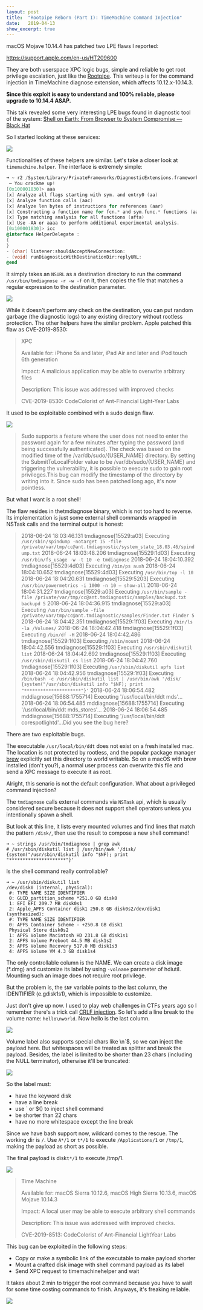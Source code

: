 ```yaml
---
layout:	post
title:	"Rootpipe Reborn (Part I): TimeMachine Command Injection"
date:	2019-04-13
show_excerpt: true
---
```


macOS Mojave 10.14.4 has patched two LPE flaws I reported:

<https://support.apple.com/en-us/HT209600>

They are both userspace XPC logic bugs, simple and reliable to get root privilege escalation, just like the [Rootpipe](https://www.slideshare.net/Synack/stick-that-in-your-rootpipe-smoke-it). This writeup is for the command injection in TimeMachine diagnose extension, which affects 10.12.x-10.14.3.

**Since this exploit is easy to understand and 100% reliable, please upgrade to 10.14.4 ASAP.**

This talk revealed some very interesting LPE bugs found in diagnostic tool of the system: [$hell on Earth: From Browser to System Compromise — Black Hat](https://www.blackhat.com/docs/us-16/materials/us-16-Molinyawe-Shell-On-Earth-From-Browser-To-System-Compromise-wp.pdf)

So I started looking at these services:

<!-- more -->

![](/img/2019-04-13-rootpipe-reborn-part-i/diagext.png)

Functionalities of these helpers are similar. Let's take a closer look at `timemachine.helper`. The interface is extremely simple:

```objectivec
➜ ~ r2 /System/Library/PrivateFrameworks/DiagnosticExtensions.framework/PlugIns/osx-timemachine.appex/Contents/XPCServices/timemachinehelper
 — You crackme up!
[0x100001830]> aaa
[x] Analyze all flags starting with sym. and entry0 (aa)
[x] Analyze function calls (aac)
[x] Analyze len bytes of instructions for references (aar)
[x] Constructing a function name for fcn.* and sym.func.* functions (aan)
[x] Type matching analysis for all functions (afta)
[x] Use -AA or aaaa to perform additional experimental analysis.
[0x100001830]> icc
@interface HelperDelegate :
{
}
- (char) listener:shouldAcceptNewConnection:
- (void) runDiagnosticWithDestinationDir:replyURL:
@end
```

It simply takes an `NSURL` as a destination directory to run the command `/usr/bin/tmdiagnose -r -w -f` on it, then copies the file that matches a regular expression to the destination parameter.

![](/img/2019-04-13-rootpipe-reborn-part-i/26VFI8kkb9ORKZL8r8BRGw.png)

While it doesn't perform any check on the destination, you can put random garbage (the diagnostic logs) to any existing directory without rootless protection. The other helpers have the similar problem. Apple patched this flaw as CVE-2019-8530:

> XPC
>
> Available for: iPhone 5s and later, iPad Air and later and iPod touch 6th generation
>
> Impact: A malicious application may be able to overwrite arbitrary files
>
> Description: This issue was addressed with improved checks
>
> CVE-2019-8530: CodeColorist of Ant-Financial Light-Year Labs

It used to be exploitable combined with a sudo design flaw.

![](/img/2019-04-13-rootpipe-reborn-part-i/pnry43E5sBN76OHsiGZotw.png)

> Sudo supports a feature where the user does not need to enter the password again for a few minutes after typing the password (and being successfully authenticated). The check was based on the modified time of the /var/db/sudo/{USER_NAME} directory. By setting the SubmitToLocalFolder value to be /var/db/sudo/{USER_NAME} and triggering the vulnerability, it is possible to execute sudo to gain root privileges.This bug can modify the timestamp of the directory by writing into it. Since sudo has been patched long ago, it's now pointless.

But what I want is a root shell!

The flaw resides in thetmdiagnose binary, which is not too hard to reverse. Its implementation is just some external shell commands wrapped in NSTask calls and the terminal output is honest:

> 2018-06-24 18:03:46.131 tmdiagnose[15529:a03] Executing `/usr/sbin/spindump -notarget 15 -file /private/var/tmp/cc@ant.tmdiagnostic/system_state_18.03.46/spindump.txt`
> 2018-06-24 18:03:48.206 tmdiagnose[15529:1d03] Executing `/usr/bin/fs_usage -w -t 10 -e tmdiagnose`
> 2018-06-24 18:04:10.392 tmdiagnose[15529:4d03] Executing `/bin/ps auxh`
> 2018-06-24 18:04:10.652 tmdiagnose[15529:4d03] Executing `/usr/bin/top -l 10`
> 2018-06-24 18:04:20.631 tmdiagnose[15529:5203] Executing `/usr/bin/powermetrics -i 1000 -n 10 — show-all`
> 2018-06-24 18:04:31.227 tmdiagnose[15529:a03] Executing `/usr/bin/sample -file /private/var/tmp/cc@ant.tmdiagnostic/samples/backupd.txt backupd 5`
> 2018-06-24 18:04:36.915 tmdiagnose[15529:a03] Executing `/usr/bin/sample -file /private/var/tmp/cc@ant.tmdiagnostic/samples/Finder.txt Finder 5`
> 2018-06-24 18:04:42.351 tmdiagnose[15529:1f03] Executing `/bin/ls -la /Volumes/`
> 2018-06-24 18:04:42.418 tmdiagnose[15529:1f03] Executing `/bin/df -H`
> 2018-06-24 18:04:42.486 tmdiagnose[15529:1f03] Executing `/sbin/mount`
> 2018-06-24 18:04:42.556 tmdiagnose[15529:1f03] Executing `/usr/sbin/diskutil list`
> 2018-06-24 18:04:42.692 tmdiagnose[15529:1f03] Executing `/usr/sbin/diskutil cs list`
> 2018-06-24 18:04:42.760 tmdiagnose[15529:1f03] Executing `/usr/sbin/diskutil apfs list`
> 2018-06-24 18:04:42.956 tmdiagnose[15529:1f03] Executing `/bin/bash -c /usr/sbin/diskutil list | /usr/bin/awk '/disk/ {system("/usr/sbin/diskutil info "$NF); print "*********************"}'`
> 2018-06-24 18:06:54.482 mddiagnose[15688:1755714] Executing '/usr/local/bin/ddt mds'…
> 2018-06-24 18:06:54.485 mddiagnose[15688:1755714] Executing '/usr/local/bin/ddt mds_stores'…
> 2018-06-24 18:06:54.485 mddiagnose[15688:1755714] Executing '/usr/local/bin/ddt corespotlightd'…Did you see the bug here?

There are two exploitable bugs.

The executable `/usr/local/bin/ddt` does not exist on a fresh installed mac. The location is not protected by rootless, and the popular package manager [brew](https://brew.sh) explicitly set this directory to world writable. So on a macOS with brew installed (don't you?), a normal user process can overwrite this file and send a XPC message to execute it as root.

Alright, this senario is not the default configuration. What about a privileged command injection?

The `tmdiagnose` calls external commands via `NSTask` api, which is usually considered secure because it does not support shell operators unless you intentionally spawn a shell.

But look at this line, it lists every mounted volumes and find lines that match the pattern `/disk/`, then use the result to compose a new shell command!

```
➜ ~ strings /usr/bin/tmdiagnose | grep awk
# /usr/sbin/diskutil list | /usr/bin/awk '/disk/ {system("/usr/sbin/diskutil info "$NF); print "*********************"}'
```

Is the shell command really controllable?

```
➜ ~ /usr/sbin/diskutil list
/dev/disk0 (internal, physical):
 #: TYPE NAME SIZE IDENTIFIER
 0: GUID_partition_scheme *251.0 GB disk0
 1: EFI EFI 209.7 MB disk0s1
 2: Apple_APFS Container disk1 250.8 GB disk0s2/dev/disk1 (synthesized):
 #: TYPE NAME SIZE IDENTIFIER
 0: APFS Container Scheme - +250.8 GB disk1
 Physical Store disk0s2
 1: APFS Volume Macintosh HD 231.8 GB disk1s1
 2: APFS Volume Preboot 44.5 MB disk1s2
 3: APFS Volume Recovery 517.0 MB disk1s3
 4: APFS Volume VM 4.3 GB disk1s4
 ```

The only controllable column is the NAME. We can create a disk image (*.dmg) and customize its label by using `-volname` parameter of hdiutil. Mounting such an image does not require root privilege.

But the problem is, the `$NF` variable points to the last column, the IDENTIFIER (e.gdisk1s1), which is impossible to customize.

Just don't give up now. I used to play web challenges in CTFs years ago so I remember there's a trick call [CRLF injection](https://www.owasp.org/index.php/CRLF_Injection). So let's add a line break to the volume name: `hello\nworld`. Now hello is the last column.

![](/img/2019-04-13-rootpipe-reborn-part-i/OJMCK5UKZ1gjBc1XKzNXCg.png)

Volume label also supports special chars like \n\`$, so we can inject the payload here. But whitespaces will be treated as splitter and break the payload. Besides, the label is limited to be shorter than 23 chars (including the NULL terminator), otherwise it'll be truncated:

![](/img/2019-04-13-rootpipe-reborn-part-i/KndFoJPwQEFSlcNq5RpO3w.png)

So the label must:

* have the keyword disk
* have a line break
* use ` or $() to inject shell command
* be shorter than 22 chars
* have no more whitespace except the line break

Since we have bash support now, wildcard comes to the rescue. The working dir is `/`. Use `A*/1` or `t*/1` to execute `/Applications/1` or `/tmp/1`, making the payload as short as possible.

The final payload is disk`t*/1` to execute /tmp/1.

![](/img/2019-04-13-rootpipe-reborn-part-i/pMqZJGJO0hRC2y_MoOnjQg.png)

> Time Machine
>
> Available for: macOS Sierra 10.12.6, macOS High Sierra 10.13.6, macOS Mojave 10.14.3
>
> Impact: A local user may be able to execute arbitrary shell commands
>
> Description: This issue was addressed with improved checks.
>
> CVE-2019-8513: CodeColorist of Ant-Financial LightYear Labs

This bug can be exploited in the following steps:

* Copy or make a symbolic link of the executable to make payload shorter
* Mount a crafted disk image with shell command payload as its label
* Send XPC request to timemachinehelper and wait

It takes about 2 min to trigger the root command because you have to wait for some time costing commands to finish. Anyways, it's freaking reliable.

![](/img/2019-04-13-rootpipe-reborn-part-i/Pcc6QzYLjwpcicaZ4utWFQ.png)